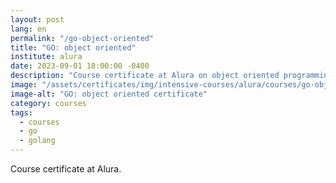 ```yaml
---
layout: post
lang: en
permalink: "/go-object-oriented"
title: "GO: object oriented"
institute: alura
date: 2023-09-01 18:00:00 -0400
description: "Course certificate at Alura on object oriented programming in golang."
image: "/assets/certificates/img/intensive-courses/alura/courses/go-object-oriented/front-en.jpg"
image-alt: "GO: object oriented certificate"
category: courses
tags:
  - courses
  - go
  - golang
---
```


Course certificate at Alura.

